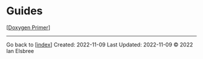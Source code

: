 # Guides

[[Doxygen Primer]]

---
Go back to [[index]]
Created: 2022-11-09
Last Updated: 2022-11-09
© 2022 Ian Elsbree

[Doxygen Primer]: <guides/Doxygen Primer> "Doxygen Primer"
[index]: index "Home Page"
